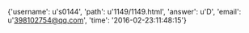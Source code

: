 {'username': u's0144', 'path': u'1149/1149.html', 'answer': u'D', 'email': u'398102754@qq.com', 'time': '2016-02-23:11:48:15'}